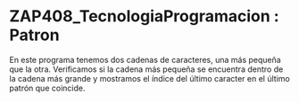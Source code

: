 # ZAP408_TecnologiaProgramacion : Patron
 
En este programa tenemos dos cadenas de caracteres, una más pequeña que la otra. Verificamos si la cadena más pequeña se encuentra dentro de la cadena más grande y mostramos el índice del último caracter en el último patrón que coincide.